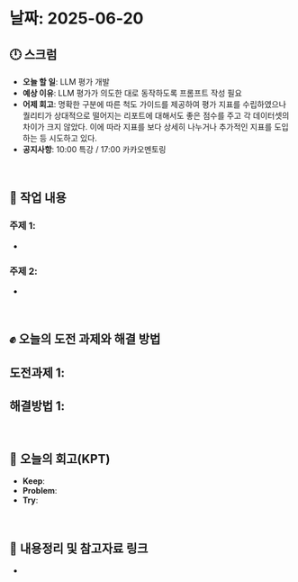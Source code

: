 # 날짜: 2025-06-20

## 🕛 스크럼
- **오늘 할 일**: LLM 평가 개발
- **예상 이유**: LLM 평가가 의도한 대로 동작하도록 프롬프트 작성 필요
- **어제 회고**: 명확한 구분에 따른 척도 가이드를 제공하여 평가 지표를 수립하였으나 퀄리티가 상대적으로 떨어지는 리포트에 대해서도 좋은 점수를 주고 각 데이터셋의 차이가 크지 않았다. 이에 따라 지표를 보다 상세히 나누거나 추가적인 지표를 도입하는 등 시도하고 있다.
- **공지사항**: 10:00 특강 / 17:00 카카오멘토링

<br>

## 💼 작업 내용
### 주제 1: 
- 

### 주제 2: 
-

<br>

## ✊ 오늘의 도전 과제와 해결 방법
**도전과제 1**: 
- 

**해결방법 1**: 
- 

<br>

## 🤔 오늘의 회고(KPT)
- **Keep**: 
- **Problem**: 
- **Try**: 

<br>

## 🔗 내용정리 및 참고자료 링크
- 

